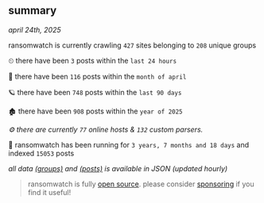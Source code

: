 
## summary
_april 24th, 2025_

ransomwatch is currently crawling `427` sites belonging to `208` unique groups

⏲ there have been `3` posts within the `last 24 hours`

🦈 there have been `116` posts within the `month of april`

🪐 there have been `748` posts within the `last 90 days`

🏚 there have been `908` posts within the `year of 2025`

_⚙️ there are currently `77` online hosts & `132` custom parsers._

🦕 ransomwatch has been running for `3 years, 7 months and 18 days` and indexed `15053` posts

_all data  [(groups)](http://ransomwhat.telemetry.ltd/groups) and [(posts)](http://ransomwhat.telemetry.ltd/posts) is available in JSON (updated hourly)_

> ransomwatch is fully [open source](https://github.com/joshhighet/ransomwatch#ransomwatch--). please consider [sponsoring](https://github.com/sponsors/joshhighet) if you find it useful!
